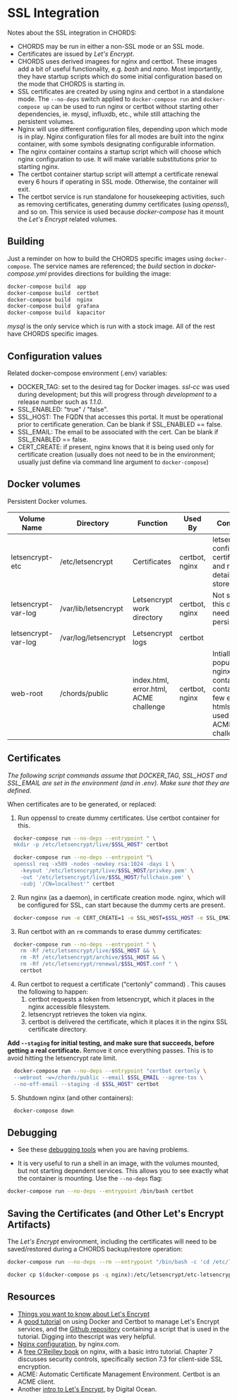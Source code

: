 # SSL Integration
Notes about the SSL integration in CHORDS:

* CHORDS may be run in either a non-SSL mode or an SSL mode.
* Certificates are issued by _Let's Encrypt_.
* CHORDS uses derived imagees for nginx and certbot. These images add
  a bit of useful functionality, e.g. _bash_ and _nano_. Most importantly,
  they have startup scripts which do some initial configuration based
  on the mode that CHORDS is starting in.
* SSL certificates are created by using nginx and certbot in a standalone mode.
  The ``--no-deps`` switch applied to ``docker-compose run``
  and ``docker-compose up`` can be used to run nginx or certbot
  without starting other dependencies, ie. mysql, influxdb, etc.,
  while still attaching the persistent volumes.
* Nginx will use different configuration files, depending upon
  which mode is in play. Nginx configuration files for all
  modes are built into the nginx container, with some symbols
  designating configurable information.
* The nginx container contains a startup script which will choose which
  nginx configuration to use. It will make variable substitutions
  prior to starting nginx.
* The certbot container startup script will attempt a certificate
  renewal every 6 hours if operating in SSL mode. Otherwise, the
  container will exit.
* The certbot service is run standalone for housekeeping activities,
  such as removing certificates, generating dummy certificates
  (using _openssl_), and so on. This service is used because _docker-compose_
  has it mount the _Let's Encrypt_ related volumes.

## Building

Just a reminder on how to build the CHORDS specific images using ``docker-compose``. The service names are referenced; the _build_
section in _docker-compose.yml_ provides directions for building the image:

```sh
docker-compose build  app
docker-compose build  certbot
docker-compose build  nginx
docker-compose build  grafana
docker-compose build  kapacitor
```

_mysql_ is the only service which is run with a stock image. All of the
rest have CHORDS specific images.

## Configuration values

Related docker-compose environment (.env) variables:
  - DOCKER_TAG: set to the desired tag for Docker images. _ssl-cc_
    was used during development; but this will progress through _development_
    to a release number such as _1.1.0_.
  - SSL_ENABLED: "true" / "false".
  - SSL_HOST: The FQDN that accesses this portal. It must be
    operational prior to certificate generation. Can be blank if
    SSL_ENABLED == false.
  - SSL_EMAIL: The email to be associated with the cert. Can be blank
    if SSL_ENABLED == false.
  - CERT_CREATE: if present, nginx knows that it is being used
    only for certificate creation (usually does not need to be in
    the environment; usually just define via command line argument to
    ``docker-compose``)

## Docker volumes

Persistent Docker volumes.

| Volume Name      | Directory            | Function          | Used By                 | Comments |
|-------------------|----------------------|-------------------|-------------------------|----------|
|letsencrypt-etc    | /etc/letsencrypt     | Certificates      |certbot, nginx           | letsencrypt configuration, certificates and renewal details are stored here.|
|letsencrypt-var-log| /var/lib/letsencrypt | Letsencrypt work directory | certbot, nginx | Not sure why this directory needs persistence. |
|letsencrypt-var-log| /var/log/letsencrypt | Letsencrypt logs | certbot |  |
|web-root           | /chords/public       | index.html, error.html, ACME challenge |certbot, nginx| Intially populated by nginx container, it contains a few error htmls, and is used for the ACME challenge.|

## Certificates

_The following script commands assume that DOCKER_TAG, SSL_HOST and SSL_EMAIL are
set in the environment (and in .env). Make sure that they are defined._

When certificates are to be generated, or replaced:

1. Run oppenssl to create dummy certificates. Use certbot container for this.
```sh
  docker-compose run --no-deps --entrypoint " \
  mkdir -p /etc/letsencrypt/live/$SSL_HOST" certbot

  docker-compose run --no-deps --entrypoint "\
  openssl req -x509 -nodes -newkey rsa:1024 -days 1 \
    -keyout '/etc/letsencrypt/live/$SSL_HOST/privkey.pem' \
    -out '/etc/letsencrypt/live/$SSL_HOST/fullchain.pem' \
    -subj '/CN=localhost'" certbot
```
2. Run nginx (as a daemon), in certificate creation mode. 
   nginx, which will be configured for SSL, can start because the 
   dummy certs are present.
```sh
  docker-compose run -e CERT_CREATE=1 -e SSL_HOST=$SSL_HOST -e SSL_EMAIL=$SSL_EMAIL -p 80:80 -p 443:443 --no-deps -d nginx
```
3. Run certbot with an ``rm`` commands to erase dummy certificates:
```sh
  docker-compose run --no-deps --entrypoint " \
    rm -Rf /etc/letsencrypt/live/$SSL_HOST && \
    rm -Rf /etc/letsencrypt/archive/$SSL_HOST && \
    rm -Rf /etc/letsencrypt/renewal/$SSL_HOST.conf " \
    certbot
```
4. Run certbot to request a certificate (“certonly” command) . This causes the following
   to happen:
    1. certbot requests a token from letsencrypt, which it places in the nginx accessible filesystem.
    1. letsencrypt retrieves the token via nginx.
    1. certbot is delivered the certificate, which it places it in the nginx SSL certificate directory.

**Add ``--staging`` for initial testing, and make sure that succeeds, before getting a real certificate.** Remove it once everything passes. This is to avoid hitting the letsencrypt
rate limit.

```sh
  docker-compose run --no-deps --entrypoint "certbot certonly \
  --webroot -w=/chords/public --email $SSL_EMAIL --agree-tos \
  --no-eff-email --staging -d $SSL_HOST" certbot
```
5. Shutdown nginx (and other containers):

```sh
  docker-compose down
```
## Debugging
- See these [debugging tools](https://certbot.eff.org/faq#what-tools-can-i-use-for-debugging-my-site-s-https-configuration) when you are having problems.

- It is very useful to run a shell in an image, with the volumes mounted,
  but not starting dependent services. This allows you to see exactly what
  the container is mounting. Use the ``--no-deps`` flag:

```sh
docker-compose run --no-deps --entrypoint /bin/bash certbot
```

## Saving the Certificates (and Other Let's Encrypt Artifacts)

The _Let's Encrypt_ environment, including the certificates will need to be saved/restored during
a CHORDS backup/restore operation:
```sh
docker-compose run --no-deps --rm --entrypoint "/bin/bash -c 'cd /etc/letsencrypt; tar --exclude etc-letsencrypt.tar -cvf etc-letsencrypt.tar .'" nginx

docker cp $(docker-compose ps -q nginx):/etc/letsencrypt/etc-letsencrypt.tar .
```

## Resources
* [Things you want to know about Let's Encrypt](https://simonecarletti.com/blog/2016/02/things-about-letsencrypt/#staging)
* A [good tutorial](https://medium.com/@pentacent/nginx-and-lets-encrypt-with-docker-in-less-than-5-minutes-b4b8a60d3a71)
  on using Docker and Certbot to manage Let's Encrypt services,
  and the [Github repository](https://github.com/wmnnd/nginx-certbot) containing a
  script that is used in the tutorial. Digging into thescript was very helpful.
* [Nginx configuration](https://docs.nginx.com/nginx/admin-guide/basic-functionality/managing-configuration-files), by nginx.com.
* A [free O’Reilley book](https://www.nginx.com/resources/library/complete-nginx-cookbook)
  on nginx, with a basic intro tutorial. Chapter 7 discusses security controls, specifically
  section 7.3 for client-side SSL encryption.
* ACME: Automatic Certificate Management Environment. Certbot is an ACME client.
* Another [intro to Let's Encrypt](https://www.digitalocean.com/community/tutorials/an-introduction-to-let-s-encrypt),
  by Digital Ocean.
